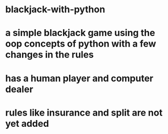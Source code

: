 # blackjack-with-python
# a simple blackjack game using the oop concepts of python with a few changes in the rules
# has a human player and computer dealer
# rules like insurance and split are not yet added

